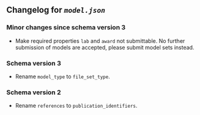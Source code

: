 ## Changelog for *`model.json`*

### Minor changes since schema version 3

* Make required properties `lab` and `award` not submittable. No further submission of models are accepted, please submit model sets instead.

### Schema version 3

* Rename `model_type` to `file_set_type`.

### Schema version 2

* Rename `references` to `publication_identifiers`.
